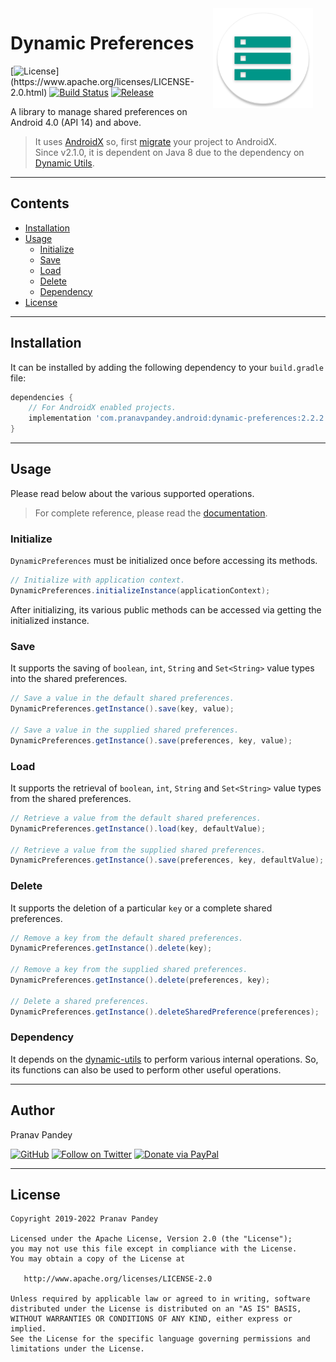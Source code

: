 <img src="https://raw.githubusercontent.com/pranavpandey/dynamic-preferences/master/graphics/dynamic-preferences.png" width="160" height="160" align="right" hspace="20">

# Dynamic Preferences

[![License](https://img.shields.io/badge/license-Apache%202-4EB1BA.svg?)](https://www.apache.org/licenses/LICENSE-2.0.html)
[![Build Status](https://travis-ci.org/pranavpandey/dynamic-preferences.svg?branch=master)](https://travis-ci.org/pranavpandey/dynamic-preferences)
[![Release](https://img.shields.io/maven-central/v/com.pranavpandey.android/dynamic-preferences)](https://search.maven.org/artifact/com.pranavpandey.android/dynamic-preferences)

A library to manage shared preferences on Android 4.0 (API 14) and above.

> It uses [AndroidX][androidx] so, first [migrate][androidx-migrate] your project to AndroidX.
<br/>Since v2.1.0, it is dependent on Java 8 due to the dependency on
[Dynamic Utils](https://github.com/pranavpandey/dynamic-utils).

---

## Contents

- [Installation](https://github.com/pranavpandey/dynamic-preferences#installation)
- [Usage](https://github.com/pranavpandey/dynamic-preferences#usage)
    - [Initialize](https://github.com/pranavpandey/dynamic-preferences#initialize)
    - [Save](https://github.com/pranavpandey/dynamic-preferences#save)
    - [Load](https://github.com/pranavpandey/dynamic-preferences#load)
    - [Delete](https://github.com/pranavpandey/dynamic-preferences#delete)
    - [Dependency](https://github.com/pranavpandey/dynamic-preferences#dependency)
- [License](https://github.com/pranavpandey/dynamic-preferences#license)

---

## Installation

It can be installed by adding the following dependency to your `build.gradle` file:

```groovy
dependencies {
    // For AndroidX enabled projects.
    implementation 'com.pranavpandey.android:dynamic-preferences:2.2.2'
}
```

---

## Usage

Please read below about the various supported operations.

> For complete reference, please read the [documentation][documentation].

### Initialize

`DynamicPreferences` must be initialized once before accessing its methods.

```java
// Initialize with application context.
DynamicPreferences.initializeInstance(applicationContext);
```

After initializing, its various public methods can be accessed via getting the initialized 
instance.

### Save

It supports the saving of `boolean`, `int`, `String` and `Set<String>` value types into the 
shared preferences. 

```java
// Save a value in the default shared preferences.
DynamicPreferences.getInstance().save(key, value);

// Save a value in the supplied shared preferences.
DynamicPreferences.getInstance().save(preferences, key, value);
```

### Load

It supports the retrieval of `boolean`, `int`, `String` and `Set<String>` value types from the 
shared preferences. 

```java
// Retrieve a value from the default shared preferences.
DynamicPreferences.getInstance().load(key, defaultValue);

// Retrieve a value from the supplied shared preferences.
DynamicPreferences.getInstance().save(preferences, key, defaultValue);
```

### Delete

It supports the deletion of a particular `key` or a complete shared preferences.

```java
// Remove a key from the default shared preferences.
DynamicPreferences.getInstance().delete(key);

// Remove a key from the supplied shared preferences.
DynamicPreferences.getInstance().delete(preferences, key);

// Delete a shared preferences.
DynamicPreferences.getInstance().deleteSharedPreference(preferences);
```

### Dependency

It depends on the [dynamic-utils](https://github.com/pranavpandey/dynamic-utils) to perform
various internal operations. So, its functions can also be used to perform other useful operations.

---

## Author

Pranav Pandey

[![GitHub](https://img.shields.io/github/followers/pranavpandey?label=GitHub&style=social)](https://github.com/pranavpandey)
[![Follow on Twitter](https://img.shields.io/twitter/follow/pranavpandeydev?label=Follow&style=social)](https://twitter.com/intent/follow?screen_name=pranavpandeydev)
[![Donate via PayPal](https://img.shields.io/static/v1?label=Donate&message=PayPal&color=blue)](https://paypal.me/pranavpandeydev)

---

## License

    Copyright 2019-2022 Pranav Pandey

    Licensed under the Apache License, Version 2.0 (the "License");
    you may not use this file except in compliance with the License.
    You may obtain a copy of the License at

       http://www.apache.org/licenses/LICENSE-2.0

    Unless required by applicable law or agreed to in writing, software
    distributed under the License is distributed on an "AS IS" BASIS,
    WITHOUT WARRANTIES OR CONDITIONS OF ANY KIND, either express or implied.
    See the License for the specific language governing permissions and
    limitations under the License.


[androidx]: https://developer.android.com/jetpack/androidx
[androidx-migrate]: https://developer.android.com/jetpack/androidx/migrate
[documentation]: https://pranavpandey.github.io/dynamic-preferences

